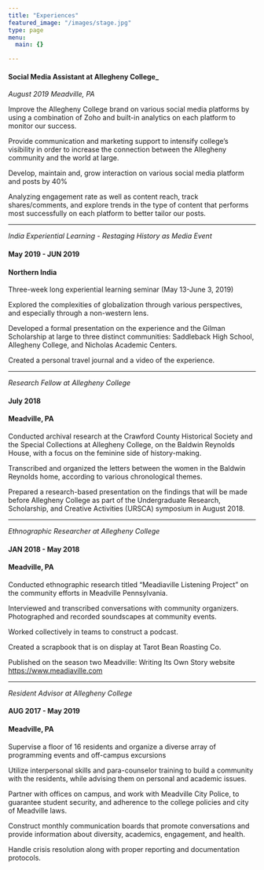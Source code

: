 ```yaml
---
title: "Experiences"
featured_image: "/images/stage.jpg"
type: page
menu:
  main: {}

---
```

#### Social Media Assistant at Allegheny College_
_August 2019_
_Meadville, PA_

Improve the Allegheny College brand on various social media platforms by using a combination of Zoho and built-in analytics on each platform to monitor our success.

Provide communication and marketing support to intensify college’s visibility in order to increase the connection between the Allegheny community and the world at large.

Develop, maintain and, grow interaction on various social media platform and posts by 40%

Analyzing engagement rate as well as content reach, track shares/comments, and explore trends in the type of content that performs most successfully on each platform to better tailor our posts.

---
_India Experiential Learning - Restaging History as Media Event_
#### May 2019 - JUN 2019
#### Northern India

Three-week long experiential learning seminar (May 13-June 3, 2019)

Explored the complexities of globalization through various perspectives, and especially through a non-western lens.

Developed a formal presentation on the experience and the Gilman Scholarship at large to three distinct communities: Saddleback High School, Allegheny College, and Nicholas Academic Centers.

Created a personal travel journal and a video of the experience.

---
_Research Fellow at Allegheny College_
#### July 2018
#### Meadville, PA

Conducted archival research at the Crawford County Historical Society and the Special Collections at Allegheny College, on the Baldwin Reynolds House, with a focus on the feminine side of history-making.

Transcribed and organized the letters between the women in the Baldwin Reynolds home, according to various chronological themes.

Prepared a research-based presentation on the findings that will be made before Allegheny College as part of the Undergraduate Research, Scholarship, and Creative Activities (URSCA) symposium in August 2018.

---
_Ethnographic Researcher at Allegheny College_
#### JAN 2018 - May 2018
#### Meadville, PA

Conducted ethnographic research titled “Meadiaville Listening Project” on the community efforts in Meadville Pennsylvania.

Interviewed and transcribed conversations with community organizers.
Photographed and recorded soundscapes at community events.

Worked collectively in teams to construct a podcast.

Created a scrapbook that is on display at Tarot Bean Roasting Co.

Published on the season two Meadville: Writing Its Own Story website https://www.meadiaville.com

---
_Resident Advisor at Allegheny College_
#### AUG 2017 - May 2019
#### Meadville, PA

Supervise a floor of 16 residents and organize a diverse array of programming events and off-campus excursions

Utilize interpersonal skills and para-counselor training to build a community with the residents, while advising them on personal and academic issues.

Partner with offices on campus, and work with Meadville City Police, to guarantee student security, and adherence to the college policies and city of Meadville laws.

Construct monthly communication boards that promote conversations and provide information about diversity, academics, engagement, and health.

Handle crisis resolution along with proper reporting and documentation protocols.
